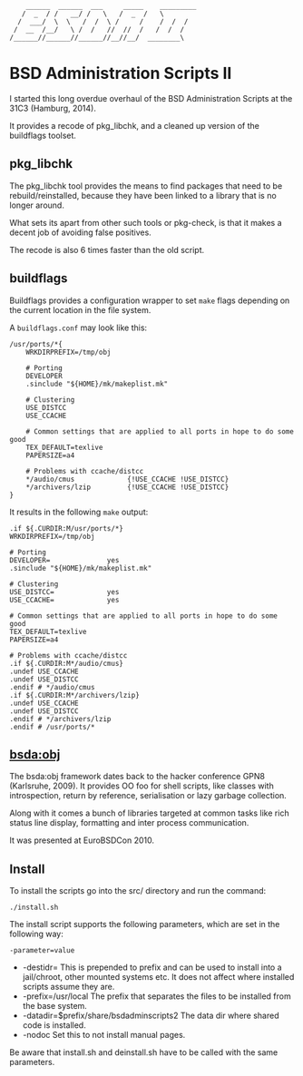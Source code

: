 	    ______  ______  ___     _____    _________
	   /  _  / /   __/ /   \   /  _  /   \
	  /  ___/  \  \   /  /  \ /     /    /  /  /
	 /  __  /__/   \ /  /   //  //  /   /  /  /
	/______//______//______//__//__/  ________\

BSD Administration Scripts II
=============================

I started this long overdue overhaul of the BSD Administration Scripts
at the 31C3 (Hamburg, 2014).

It provides a recode of pkg_libchk, and a cleaned up version of
the buildflags toolset.

pkg_libchk
----------

The pkg_libchk tool provides the means to find packages that need to be
rebuild/reinstalled, because they have been linked to a library that
is no longer around.

What sets its apart from other such tools or pkg-check, is that it makes
a decent job of avoiding false positives.

The recode is also 6 times faster than the old script.

buildflags
----------

Buildflags provides a configuration wrapper to set `make` flags  depending
on the current location in the file system.

A `buildflags.conf` may look like this:

	/usr/ports/*{
		WRKDIRPREFIX=/tmp/obj
	
		# Porting
		DEVELOPER
		.sinclude "${HOME}/mk/makeplist.mk"
	
		# Clustering
		USE_DISTCC
		USE_CCACHE
	
		# Common settings that are applied to all ports in hope to do some good
		TEX_DEFAULT=texlive
		PAPERSIZE=a4
	
		# Problems with ccache/distcc
		*/audio/cmus             {!USE_CCACHE !USE_DISTCC}
		*/archivers/lzip         {!USE_CCACHE !USE_DISTCC}
	}

It results in the following `make` output:

	.if ${.CURDIR:M/usr/ports/*}
	WRKDIRPREFIX=/tmp/obj
	
	# Porting
	DEVELOPER=              yes
	.sinclude "${HOME}/mk/makeplist.mk"
	
	# Clustering
	USE_DISTCC=             yes
	USE_CCACHE=             yes
	
	# Common settings that are applied to all ports in hope to do some good
	TEX_DEFAULT=texlive
	PAPERSIZE=a4
	
	# Problems with ccache/distcc
	.if ${.CURDIR:M*/audio/cmus}
	.undef USE_CCACHE
	.undef USE_DISTCC
	.endif # */audio/cmus
	.if ${.CURDIR:M*/archivers/lzip}
	.undef USE_CCACHE
	.undef USE_DISTCC
	.endif # */archivers/lzip
	.endif # /usr/ports/*

[bsda:obj](bsda_obj.md)
-----------------------

The bsda:obj framework dates back to the hacker conference GPN8 
(Karlsruhe, 2009). It provides OO foo for shell scripts, like classes with
introspection, return by reference, serialisation or lazy garbage collection.

Along with it comes a bunch of libraries targeted at common tasks like
rich status line display, formatting and inter process communication.

It was presented at EuroBSDCon 2010.

Install
-------

To install the scripts go into the src/ directory and run the command:

	./install.sh

The install script supports the following parameters, which are set in the
following way:

	-parameter=value

* -destidr=
  This is prepended to prefix and can be used to install into a
  jail/chroot, other mounted systems etc. It does not affect
  where installed scripts assume they are.
* -prefix=/usr/local
  The prefix that separates the files to be installed from the
  base system.
* -datadir=$prefix/share/bsdadminscripts2
  The data dir where shared code is installed.
* -nodoc
  Set this to not install manual pages.

Be aware that install.sh and deinstall.sh have to be called with the same
parameters.
